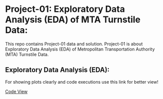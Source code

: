 
# Project-01: Exploratory Data Analysis (EDA) of MTA Turnstile Data:

This repo contains Project-01 data and solution. Project-01 is about Exploratory Data Analysis (EDA) of Metropolitan Transportation Authority (MTA) Turnstile Data.

## Exploratory Data Analysis (EDA):

For showing plots clearly and code executions use this link for better view!  

[Code View](https://nbviewer.org/github/A-safarji/MTA-EDA/blob/0cf3e73a4bd4482f4f710c1fb473b56e40a3ab4a/code/code-MTA.ipynb)


